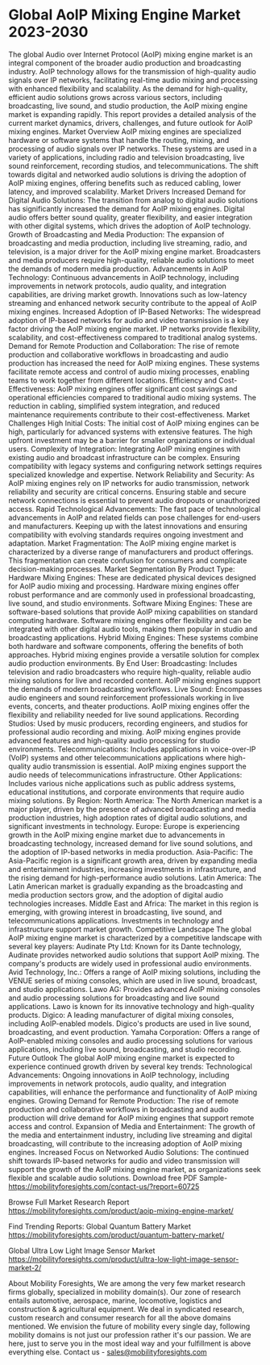 # Global AoIP Mixing Engine Market 2023-2030
The global Audio over Internet Protocol (AoIP) mixing engine market is an integral component of the broader audio production and broadcasting industry. AoIP technology allows for the transmission of high-quality audio signals over IP networks, facilitating real-time audio mixing and processing with enhanced flexibility and scalability. As the demand for high-quality, efficient audio solutions grows across various sectors, including broadcasting, live sound, and studio production, the AoIP mixing engine market is expanding rapidly. This report provides a detailed analysis of the current market dynamics, drivers, challenges, and future outlook for AoIP mixing engines.
Market Overview
AoIP mixing engines are specialized hardware or software systems that handle the routing, mixing, and processing of audio signals over IP networks. These systems are used in a variety of applications, including radio and television broadcasting, live sound reinforcement, recording studios, and telecommunications. The shift towards digital and networked audio solutions is driving the adoption of AoIP mixing engines, offering benefits such as reduced cabling, lower latency, and improved scalability.
Market Drivers
Increased Demand for Digital Audio Solutions: The transition from analog to digital audio solutions has significantly increased the demand for AoIP mixing engines. Digital audio offers better sound quality, greater flexibility, and easier integration with other digital systems, which drives the adoption of AoIP technology.
Growth of Broadcasting and Media Production: The expansion of broadcasting and media production, including live streaming, radio, and television, is a major driver for the AoIP mixing engine market. Broadcasters and media producers require high-quality, reliable audio solutions to meet the demands of modern media production.
Advancements in AoIP Technology: Continuous advancements in AoIP technology, including improvements in network protocols, audio quality, and integration capabilities, are driving market growth. Innovations such as low-latency streaming and enhanced network security contribute to the appeal of AoIP mixing engines.
Increased Adoption of IP-Based Networks: The widespread adoption of IP-based networks for audio and video transmission is a key factor driving the AoIP mixing engine market. IP networks provide flexibility, scalability, and cost-effectiveness compared to traditional analog systems.
Demand for Remote Production and Collaboration: The rise of remote production and collaborative workflows in broadcasting and audio production has increased the need for AoIP mixing engines. These systems facilitate remote access and control of audio mixing processes, enabling teams to work together from different locations.
Efficiency and Cost-Effectiveness: AoIP mixing engines offer significant cost savings and operational efficiencies compared to traditional audio mixing systems. The reduction in cabling, simplified system integration, and reduced maintenance requirements contribute to their cost-effectiveness.
Market Challenges
High Initial Costs: The initial cost of AoIP mixing engines can be high, particularly for advanced systems with extensive features. The high upfront investment may be a barrier for smaller organizations or individual users.
Complexity of Integration: Integrating AoIP mixing engines with existing audio and broadcast infrastructure can be complex. Ensuring compatibility with legacy systems and configuring network settings requires specialized knowledge and expertise.
Network Reliability and Security: As AoIP mixing engines rely on IP networks for audio transmission, network reliability and security are critical concerns. Ensuring stable and secure network connections is essential to prevent audio dropouts or unauthorized access.
Rapid Technological Advancements: The fast pace of technological advancements in AoIP and related fields can pose challenges for end-users and manufacturers. Keeping up with the latest innovations and ensuring compatibility with evolving standards requires ongoing investment and adaptation.
Market Fragmentation: The AoIP mixing engine market is characterized by a diverse range of manufacturers and product offerings. This fragmentation can create confusion for consumers and complicate decision-making processes.
Market Segmentation
By Product Type:
Hardware Mixing Engines: These are dedicated physical devices designed for AoIP audio mixing and processing. Hardware mixing engines offer robust performance and are commonly used in professional broadcasting, live sound, and studio environments.
Software Mixing Engines: These are software-based solutions that provide AoIP mixing capabilities on standard computing hardware. Software mixing engines offer flexibility and can be integrated with other digital audio tools, making them popular in studio and broadcasting applications.
Hybrid Mixing Engines: These systems combine both hardware and software components, offering the benefits of both approaches. Hybrid mixing engines provide a versatile solution for complex audio production environments.
By End User:
Broadcasting: Includes television and radio broadcasters who require high-quality, reliable audio mixing solutions for live and recorded content. AoIP mixing engines support the demands of modern broadcasting workflows.
Live Sound: Encompasses audio engineers and sound reinforcement professionals working in live events, concerts, and theater productions. AoIP mixing engines offer the flexibility and reliability needed for live sound applications.
Recording Studios: Used by music producers, recording engineers, and studios for professional audio recording and mixing. AoIP mixing engines provide advanced features and high-quality audio processing for studio environments.
Telecommunications: Includes applications in voice-over-IP (VoIP) systems and other telecommunications applications where high-quality audio transmission is essential. AoIP mixing engines support the audio needs of telecommunications infrastructure.
Other Applications: Includes various niche applications such as public address systems, educational institutions, and corporate environments that require audio mixing solutions.
By Region:
North America: The North American market is a major player, driven by the presence of advanced broadcasting and media production industries, high adoption rates of digital audio solutions, and significant investments in technology.
Europe: Europe is experiencing growth in the AoIP mixing engine market due to advancements in broadcasting technology, increased demand for live sound solutions, and the adoption of IP-based networks in media production.
Asia-Pacific: The Asia-Pacific region is a significant growth area, driven by expanding media and entertainment industries, increasing investments in infrastructure, and the rising demand for high-performance audio solutions.
Latin America: The Latin American market is gradually expanding as the broadcasting and media production sectors grow, and the adoption of digital audio technologies increases.
Middle East and Africa: The market in this region is emerging, with growing interest in broadcasting, live sound, and telecommunications applications. Investments in technology and infrastructure support market growth.
Competitive Landscape
The global AoIP mixing engine market is characterized by a competitive landscape with several key players:
Audinate Pty Ltd: Known for its Dante technology, Audinate provides networked audio solutions that support AoIP mixing. The company's products are widely used in professional audio environments.
Avid Technology, Inc.: Offers a range of AoIP mixing solutions, including the VENUE series of mixing consoles, which are used in live sound, broadcast, and studio applications.
Lawo AG: Provides advanced AoIP mixing consoles and audio processing solutions for broadcasting and live sound applications. Lawo is known for its innovative technology and high-quality products.
Digico: A leading manufacturer of digital mixing consoles, including AoIP-enabled models. Digico's products are used in live sound, broadcasting, and event production.
Yamaha Corporation: Offers a range of AoIP-enabled mixing consoles and audio processing solutions for various applications, including live sound, broadcasting, and studio recording.
Future Outlook
The global AoIP mixing engine market is expected to experience continued growth driven by several key trends:
Technological Advancements: Ongoing innovations in AoIP technology, including improvements in network protocols, audio quality, and integration capabilities, will enhance the performance and functionality of AoIP mixing engines.
Growing Demand for Remote Production: The rise of remote production and collaborative workflows in broadcasting and audio production will drive demand for AoIP mixing engines that support remote access and control.
Expansion of Media and Entertainment: The growth of the media and entertainment industry, including live streaming and digital broadcasting, will contribute to the increasing adoption of AoIP mixing engines.
Increased Focus on Networked Audio Solutions: The continued shift towards IP-based networks for audio and video transmission will support the growth of the AoIP mixing engine market, as organizations seek flexible and scalable audio solutions.
Download free PDF Sample-https://mobilityforesights.com/contact-us/?report=60725



Browse Full Market Research Report 
https://mobilityforesights.com/product/aoip-mixing-engine-market/


Find Trending Reports:
Global Quantum Battery Market
https://mobilityforesights.com/product/quantum-battery-market/

Global Ultra Low Light Image Sensor Market
https://mobilityforesights.com/product/ultra-low-light-image-sensor-market-2/





About Mobility Foresights,
We are among the very few market research firms globally, specialized in mobility domain(s). Our zone of research entails automotive, aerospace, marine, locomotive, logistics and construction & agricultural equipment. We deal in syndicated research, custom research and consumer research for all the above domains mentioned.
We envision the future of mobility every single day, following mobility domains is not just our profession rather it's our passion. We are here, just to serve you in the most ideal way and your fulfillment is above everything else. Contact us -  sales@mobilityforesights.com 

